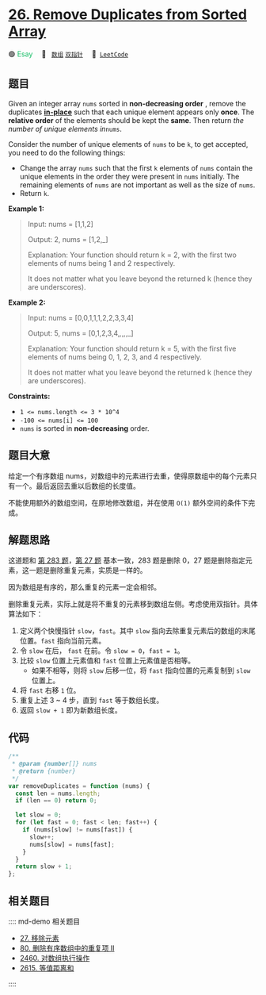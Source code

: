 # [26. Remove Duplicates from Sorted Array](https://leetcode.com/problems/remove-duplicates-from-sorted-array/)

🟢 <font color=#15bd66>Esay</font>&emsp; 🔖&ensp; [`数组`](/leetcode/outline/tag/array.md) [`双指针`](/leetcode/outline/tag/two-pointers.md)&emsp; 🔗&ensp;[`LeetCode`](https://leetcode.com/problems/remove-duplicates-from-sorted-array/)

## 题目

Given an integer array `nums` sorted in **non-decreasing order** , remove the
duplicates [**in-place**](https://en.wikipedia.org/wiki/In-place_algorithm)
such that each unique element appears only **once**. The **relative order** of
the elements should be kept the **same**. Then return _the number of unique
elements in_`nums`.

Consider the number of unique elements of `nums` to be `k`, to get accepted,
you need to do the following things:

- Change the array `nums` such that the first `k` elements of `nums` contain the unique elements in the order they were present in `nums` initially. The remaining elements of `nums` are not important as well as the size of `nums`.
- Return `k`.

**Example 1:**

> Input: nums = [1,1,2]
>
> Output: 2, nums = [1,2,_]
>
> Explanation: Your function should return k = 2, with the first two elements of nums being 1 and 2 respectively.
>
> It does not matter what you leave beyond the returned k (hence they are underscores).

**Example 2:**

> Input: nums = [0,0,1,1,1,2,2,3,3,4]
>
> Output: 5, nums = [0,1,2,3,4,_,_,_,_,_]
>
> Explanation: Your function should return k = 5, with the first five elements of nums being 0, 1, 2, 3, and 4 respectively.
>
> It does not matter what you leave beyond the returned k (hence they are underscores).

**Constraints:**

- `1 <= nums.length <= 3 * 10^4`
- `-100 <= nums[i] <= 100`
- `nums` is sorted in **non-decreasing** order.

## 题目大意

给定一个有序数组 nums，对数组中的元素进行去重，使得原数组中的每个元素只有一个。最后返回去重以后数组的长度值。

不能使用额外的数组空间，在原地修改数组，并在使用 `O(1)` 额外空间的条件下完成。

## 解题思路

这道题和 [第 283 题](./0283.md)，[第 27 题](./0027.md) 基本一致，283 题是删除 0，27 题是删除指定元素，这一题是删除重复元素，实质是一样的。

因为数组是有序的，那么重复的元素一定会相邻。

删除重复元素，实际上就是将不重复的元素移到数组左侧。考虑使用双指针。具体算法如下：

1. 定义两个快慢指针 `slow`，`fast`。其中 `slow` 指向去除重复元素后的数组的末尾位置。`fast` 指向当前元素。
2. 令 `slow` 在后， `fast` 在前。令 `slow = 0`，`fast = 1`。
3. 比较 `slow` 位置上元素值和 `fast` 位置上元素值是否相等。
   - 如果不相等，则将 `slow` 后移一位，将 `fast` 指向位置的元素复制到 `slow` 位置上。
4. 将 `fast` 右移 `1` 位。
5. 重复上述 3 ~ 4 步，直到 `fast` 等于数组长度。
6. 返回 `slow + 1` 即为新数组长度。

## 代码

```javascript
/**
 * @param {number[]} nums
 * @return {number}
 */
var removeDuplicates = function (nums) {
  const len = nums.length;
  if (len == 0) return 0;

  let slow = 0;
  for (let fast = 0; fast < len; fast++) {
    if (nums[slow] != nums[fast]) {
      slow++;
      nums[slow] = nums[fast];
    }
  }
  return slow + 1;
};
```

## 相关题目

:::: md-demo 相关题目

- [27. 移除元素](./0027.md)
- [80. 删除有序数组中的重复项 II](./0080.md)
- [2460. 对数组执行操作](https://leetcode.com/problems/apply-operations-to-an-array)
- [2615. 等值距离和](https://leetcode.com/problems/sum-of-distances)

::::
